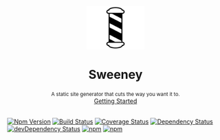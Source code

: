 <div align="center">
  <img height="100px" src="./docs/sweeney-logo.png"/>
  <h1>Sweeney</h1>
  <small>A static site generator that cuts the way you want it to.</small>
  <br/>
  <a href="https://wwww.gabrielcsapo.com/sweeney">Getting Started</a>
  <br/>
  <br/>
</div>

[![Npm Version](https://img.shields.io/npm/v/sweeney.svg)](https://www.npmjs.com/package/sweeney)
[![Build Status](https://travis-ci.org/gabrielcsapo/sweeney.svg?branch=master)](https://travis-ci.org/gabrielcsapo/sweeney)
[![Coverage Status](https://lcov-server.gabrielcsapo.com/badge/github%2Ecom/gabrielcsapo/sweeney.svg)](https://lcov-server.gabrielcsapo.com/coverage/github%2Ecom/gabrielcsapo/sweeney)
[![Dependency Status](https://starbuck.gabrielcsapo.com/badge/github/gabrielcsapo/sweeney/status.svg)](https://starbuck.gabrielcsapo.com/github/gabrielcsapo/sweeney)
[![devDependency Status](https://starbuck.gabrielcsapo.com/badge/github/gabrielcsapo/sweeney/dev-status.svg)](https://starbuck.gabrielcsapo.com/github/gabrielcsapo/sweeney#info=devDependencies)
[![npm](https://img.shields.io/npm/dt/sweeney.svg)]()
[![npm](https://img.shields.io/npm/dm/sweeney.svg)]()
